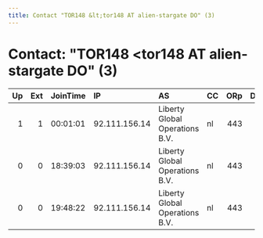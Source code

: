 ```yaml
---
title: Contact "TOR148 &lt;tor148 AT alien-stargate DO" (3)
---
```


# Contact: "TOR148 &lt;tor148 AT alien-stargate DO" (3)

|   Up |   Ext | JoinTime   | IP            | AS                             | CC   |   ORp |   Dirp | OS    | Version           | Nickname      |   eFamMembers |
|-----:|------:|:-----------|:--------------|:-------------------------------|:-----|------:|-------:|:------|:------------------|:--------------|--------------:|
|    1 |     1 | 00:01:01   | 92.111.156.14 | Liberty Global Operations B.V. | nl   |   443 |      0 | Linux | 0.3.1.7           | alienstargate |             1 |
|    0 |     0 | 18:39:03   | 92.111.156.14 | Liberty Global Operations B.V. | nl   |   443 |      0 | Linux | 0.3.3.0-alpha-dev | alienstargate |             1 |
|    0 |     0 | 19:48:22   | 92.111.156.14 | Liberty Global Operations B.V. | nl   |   443 |      0 | Linux | 0.3.1.7           | alienstargate |             1 |
